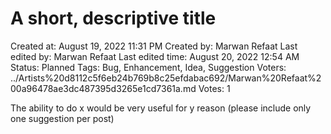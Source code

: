 # A short, descriptive title

Created at: August 19, 2022 11:31 PM
Created by: Marwan Refaat
Last edited by: Marwan Refaat
Last edited time: August 20, 2022 12:54 AM
Status: Planned
Tags: Bug, Enhancement, Idea, Suggestion
Voters: ../Artists%20d8112c5f6eb24b769b8c25efdabac692/Marwan%20Refaat%200a96478ae3dc487395d3265e1cd7361a.md
Votes: 1

The ability to do x would be very useful for y reason (please include only one suggestion per post)